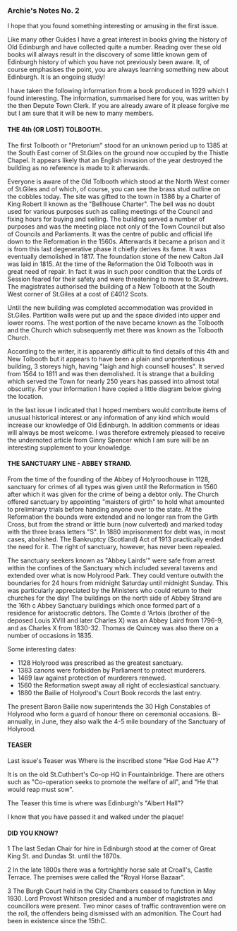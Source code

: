 ### Archie's Notes No. 2

I hope that you found something interesting or amusing in the first issue.

Like many other Guides I have a great interest in books giving the history of Old Edinburgh and have collected quite a number. Reading over these old books will always result in the discovery of some little known gem of Edinburgh history of which you have not previously been aware. It, of course emphasises the point, you are always learning something new about Edinburgh. It is an ongoing study!

I have taken the following information from a book produced in 1929 which I found interesting. The information, summarised here for you, was written by the then Depute Town Clerk. If you are already aware of it please forgive me but I am sure that it will be new to many members.

#### THE 4th (OR LOST) TOLBOOTH.

The first Tolbooth or "Pretorium" stood for an unknown period up to 1385 at the South East corner of St.Giles on the ground now occupied by the Thistle Chapel. It appears likely that an English invasion of the year destroyed the building as no reference is made to it afterwards.

Everyone is aware of the Old Tolbooth which stood at the North West corner of St.Giles and of which, of course, you can see the brass stud outline on the cobbles today. The site was gifted to the town in 1386 by a Charter of King Robert II known as the "Bellhouse Charter". The bell was no doubt used for various purposes such as calling meetings of the Council and fixing hours for buying and selling. The building served a number of purposes and was the meeting place not only of the Town Council but also of Councils and Parliaments. It was the centre of public and official life down to the Reformation in the 1560s. Afterwards it became a prison and it is from this last degenerative phase it chiefly derives its fame. It was eventually demolished in 1817. The foundation stone of the new Calton Jail was laid in 1815. At the time of the Reformation the Old Tolbooth was in great need of repair. In fact it was in such poor condition that the Lords of Session feared for their safety and were threatening to move to St.Andrews. The magistrates authorised the building of a New Tolbooth at the South West corner of St.Giles at a cost of £4012 Scots.

Until the new building was completed accommodation was provided in St.Giles. Partition walls were put up and the space divided into upper and lower rooms. The west portion of the nave became known as the Tolbooth and the Church which subsequently met there was known as the Tolbooth Church.

According to the writer, it is apparently difficult to find details of this 4th and New Tolbooth but it appears to have been a plain and unpretentious building, 3 storeys high, having "laigh and high counsell houses". It served from 1564 to 1811 and was then demolished. It is strange that a building which served the Town for nearly 250 years has passed into almost total obscurity. For your information I have copied a little diagram below giving the location.

In the last issue I indicated that I hoped members would contribute items of unusual historical interest or any information of any kind which would increase our knowledge of Old Edinburgh. In addition comments or ideas will always be most welcome. I was therefore extremely pleased to receive the undernoted article from Ginny Spencer which I am sure will be an interesting supplement to your knowledge.

#### THE SANCTUARY LINE - ABBEY STRAND.

From the time of the founding of the Abbey of Holyroodhouse in 1128, sanctuary for crimes of all types was given until the Reformation in 1560 after which it was given for the crime of being a debtor only. The Church offered sanctuary by appointing "maisters of girth" to hold what amounted to preliminary trials before handing anyone over to the state. At the Reformation the bounds were extended and no longer ran from the Girth Cross, but from the strand or little burn (now culverted) and marked today with the three brass letters "S". In 1880 imprisonment for debt was, in most cases, abolished. The Bankruptcy (Scotland) Act of 1913 practically ended the need for it. The right of sanctuary, however, has never been repealed.

The sanctuary seekers known as "Abbey Lairds'" were safe from arrest within the confines of the Sanctuary which included several taverns and extended over what is now Holyrood Park. They could venture outwith the boundaries for 24 hours from midnight Saturday until midnight Sunday. This was particularly appreciated by the Ministers who could return to their churches for the day! The buildings on the north side of Abbey Strand are the 16th c Abbey Sanctuary buildings which once formed part of a residence for aristocratic debtors. The Comte d 'Artois (brother of the deposed Louis XVIII and later Charles X) was an Abbey Laird from 1796-9, and as Charles X from 1830-32. Thomas de Quincey was also there on a number of occasions in 1835.

Some interesting dates:

- 1128 Holyrood was prescribed as the greatest sanctuary.
- 1383 canons were forbidden by Parliament to protect murderers.
- 1469 law against protection of murderers renewed.
- 1560 the Reformation swept away all right of ecclesiastical sanctuary.
- 1880 the Bailie of Holyrood's Court Book records the last entry.

The present Baron Bailie now superintends the 30 High Constables of Holyrood who form a guard of honour there on ceremonial occasions. Bi-annually, in June, they also walk the 4-5 mile boundary of the Sanctuary of Holyrood.

#### TEASER

Last issue's Teaser was Where is the inscribed stone "Hae God Hae A'"?

It is on the old St.Cuthbert's Co-op HQ in Fountainbridge. There are others such as "Co-operation seeks to promote the welfare of all", and "He that would reap must sow".

The Teaser this time is where was Edinburgh's "Albert Hall"?

I know that you have passed it and walked under the plaque!

#### DID YOU KNOW?

1 The last Sedan Chair for hire in Edinburgh stood at the corner of Great King St. and Dundas St. until the 1870s.

2 In the late 1800s there was a fortnightly horse sale at Croall's, Castle Terrace. The premises were called the "Royal Horse Bazaar".

3 The Burgh Court held in the City Chambers ceased to function in May 1930. Lord Provost Whitson presided and a number of magistrates and councillors were present. Two minor cases of traffic contravention were on the roll, the offenders being dismissed with an admonition. The Court had been in existence since the 15thC.
